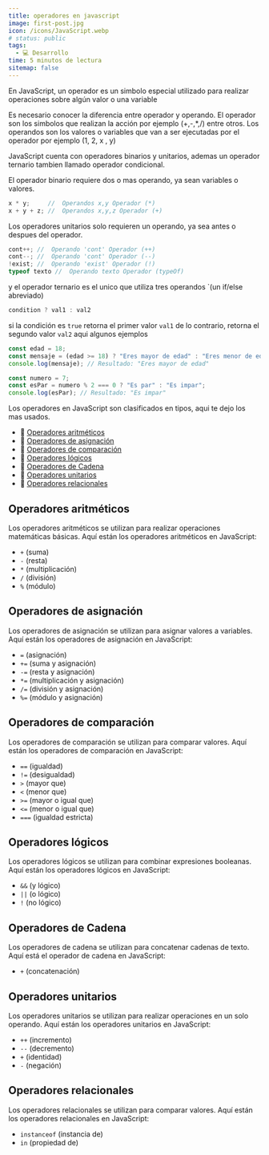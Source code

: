 ```yaml
---
title: operadores en javascript
image: first-post.jpg
icon: /icons/JavaScript.webp
# status: public
tags:
  - 💻 Desarrollo
time: 5 minutos de lectura
sitemap: false
---
```


En JavaScript, un operador es un simbolo especial utilizado para realizar operaciones sobre algún valor o una variable

Es necesario conocer la diferencia entre operador y operando. El operador son los simbolos que realizan la acción por ejemplo (+,-,*,/) entre otros. Los operandos son los valores o variables que van a ser ejecutadas por el operador por ejemplo (1, 2, x , y)

JavaScript cuenta con operadores binarios y unitarios, ademas un operador ternario tambien llamado operador condicional.

El operador binario requiere dos o mas operando, ya sean variables o valores.

```js
x * y;     //  Operandos x,y Operador (*)
x + y + z; //  Operandos x,y,z Operador (+)
```

Los operadores unitarios solo requieren un operando, ya sea antes o despues del operador.

```js
cont++; //  Operando 'cont' Operador (++)
cont--; //  Operando 'cont' Operador (--)
!exist; //  Operando 'exist' Operador (!)
typeof texto //  Operando texto Operador (typeOf)
```

y el operador ternario es el unico que utiliza tres operandos `(un if/else abreviado)

```js
condition ? val1 : val2

```
si la condición es `true` retorna el primer valor `val1` de lo contrario, retorna el segundo valor `val2`
aqui algunos ejemplos 


```js
const edad = 18;
const mensaje = (edad >= 18) ? "Eres mayor de edad" : "Eres menor de edad";
console.log(mensaje); // Resultado: "Eres mayor de edad"

const numero = 7;
const esPar = numero % 2 === 0 ? "Es par" : "Es impar";
console.log(esPar); // Resultado: "Es impar" 
```

Los operadores en JavaScript son clasificados en tipos, aqui te dejo los mas usados. 

- 🔹 [Operadores aritméticos](#operadores-aritméticos)
- 🔹 [Operadores de asignación](#operadores-de-asignación)
- 🔹 [Operadores de comparación](#operadores-de-comparación)
- 🔹 [Operadores lógicos](#operadores-lógicos)
- 🔹 [Operadores de Cadena](#operadores-de-cadena)
- 🔹 [Operadores unitarios](#operadores-unitarios)
- 🔹 [Operadores relacionales](#operadores-relacionales)

## Operadores aritméticos

Los operadores aritméticos se utilizan para realizar operaciones matemáticas básicas. Aquí están los operadores aritméticos en JavaScript:

- `+` (suma)
- `-` (resta)
- `*` (multiplicación)
- `/` (división)
- `%` (módulo)

## Operadores de asignación

Los operadores de asignación se utilizan para asignar valores a variables. Aquí están los operadores de asignación en JavaScript:

- `=` (asignación)
- `+=` (suma y asignación)
- `-=` (resta y asignación)
- `*=` (multiplicación y asignación)
- `/=` (división y asignación)
- `%=` (módulo y asignación)

## Operadores de comparación

Los operadores de comparación se utilizan para comparar valores. Aquí están los operadores de comparación en JavaScript:

- `==` (igualdad)
- `!=` (desigualdad)
- `>` (mayor que)
- `<` (menor que)
- `>=` (mayor o igual que)
- `<=` (menor o igual que)
- `===` (igualdad estricta)

## Operadores lógicos

Los operadores lógicos se utilizan para combinar expresiones booleanas. Aquí están los operadores lógicos en JavaScript:

- `&&` (y lógico)
- `||` (o lógico)
- `!` (no lógico)

## Operadores de Cadena

Los operadores de cadena se utilizan para concatenar cadenas de texto. Aquí está el operador de cadena en JavaScript:

- `+` (concatenación)

## Operadores unitarios

Los operadores unitarios se utilizan para realizar operaciones en un solo operando. Aquí están los operadores unitarios en JavaScript:

- `++` (incremento)
- `--` (decremento)
- `+` (identidad)
- `-` (negación)

## Operadores relacionales

Los operadores relacionales se utilizan para comparar valores. Aquí están los operadores relacionales en JavaScript:

- `instanceof` (instancia de)
- `in` (propiedad de)
